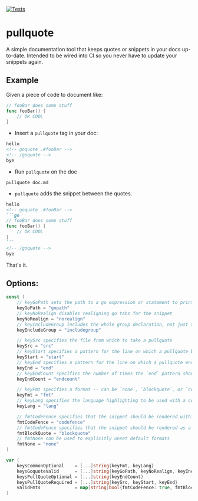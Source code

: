 [![Tests](https://github.com/jwilner/pullquote/workflows/tests/badge.svg)](https://github.com/jwilner/pullquote/workflows/)

# pullquote

A simple documentation tool that keeps quotes or snippets in your docs up-to-date. Intended to be wired into CI so you never have to update your snippets again.

## Example

Given a piece of code to document like:
<!-- goquote testdata/test_run/gopath#fooBar -->
```go
// fooBar does some stuff
func fooBar() {
	// OK COOL
}
```
<!-- /goquote -->

- Insert a `pullquote` tag in your doc:
<!-- pullquote src=testdata/test_run/gopath/README.md start=hello end=bye fmt=codefence lang=md -->
```md
hello
<!-- goquote .#fooBar -->
<!-- /goquote -->
bye
```
<!-- /pullquote -->

- Run `pullquote` on  the doc
```shell
pullquote doc.md
```

- `pullquote` adds the snippet between the quotes.
<!-- pullquote src=testdata/test_run/gopath/README.expected.md start=hello end=bye fmt=codefence lang=md -->
~~~md
hello
<!-- goquote .#fooBar -->
```go
// fooBar does some stuff
func fooBar() {
	// OK COOL
}
```
<!-- /goquote -->
bye
~~~
<!-- /pullquote -->

That's it.

## Options:

<!-- goquote .#keySrc includegroup -->
```go
const (
	// keyGoPath sets the path to a go expression or statement to print; can also be specified via goquote tag
	keyGoPath = "gopath"
	// keyNoRealign disables realigning go tabs for the snippet
	keyNoRealign = "norealign"
	// keyIncludeGroup includes the whole group declaration, not just the single named statement
	keyIncludeGroup = "includegroup"

	// keySrc specifies the file from which to take a pullquote
	keySrc = "src"
	// keyStart specifies a pattern for the line on which a pullquote begins
	keyStart = "start"
	// keyEnd specifies a pattern for the line on which a pullquote ends
	keyEnd = "end"
	// keyEndCount specifies the number of times the `end` pattern should match before ending the quote; default 1
	keyEndCount = "endcount"

	// keyFmt specifies a format -- can be `none`, `blockquote`, or `codefence`; for goquote, defaults to codefence.
	keyFmt = "fmt"
	// keyLang specifies the language highlighting to be used with a codefence.
	keyLang = "lang"

	// fmtCodeFence specifies that the snippet should be rendered within a "codefence" -- i.e. ```
	fmtCodeFence = "codefence"
	// fmtCodeFence specifies that the snippet should be rendered as a blockquote
	fmtBlockQuote = "blockquote"
	// fmtNone can be used to explicitly unset default formats
	fmtNone = "none"
)
```
<!-- /goquote -->
<!-- goquote .#keysCommonOptional includegroup -->
```go
var (
	keysCommonOptional    = [...]string{keyFmt, keyLang}
	keysGoquoteValid      = [...]string{keyGoPath, keyNoRealign, keyIncludeGroup}
	keysPullQuoteOptional = [...]string{keyEndCount}
	keysPullQuoteRequired = [...]string{keySrc, keyStart, keyEnd}
	validFmts             = map[string]bool{fmtCodeFence: true, fmtBlockQuote: true, fmtNone: true}
)
```
<!-- /goquote -->
